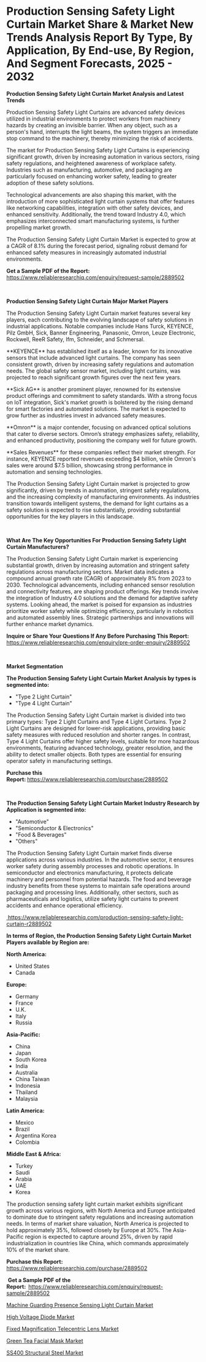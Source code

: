 <p><h1>Production Sensing Safety Light Curtain Market Share & Market New Trends Analysis Report By Type, By Application, By End-use, By Region, And Segment Forecasts, 2025 - 2032</h1></p><p><strong>Production Sensing Safety Light Curtain Market Analysis and Latest Trends</strong></p>
<p><p>Production Sensing Safety Light Curtains are advanced safety devices utilized in industrial environments to protect workers from machinery hazards by creating an invisible barrier. When any object, such as a person's hand, interrupts the light beams, the system triggers an immediate stop command to the machinery, thereby minimizing the risk of accidents.</p><p>The market for Production Sensing Safety Light Curtains is experiencing significant growth, driven by increasing automation in various sectors, rising safety regulations, and heightened awareness of workplace safety. Industries such as manufacturing, automotive, and packaging are particularly focused on enhancing worker safety, leading to greater adoption of these safety solutions.</p><p>Technological advancements are also shaping this market, with the introduction of more sophisticated light curtain systems that offer features like networking capabilities, integration with other safety devices, and enhanced sensitivity. Additionally, the trend toward Industry 4.0, which emphasizes interconnected smart manufacturing systems, is further propelling market growth.</p><p>The Production Sensing Safety Light Curtain Market is expected to grow at a CAGR of 8.1% during the forecast period, signaling robust demand for enhanced safety measures in increasingly automated industrial environments.</p></p>
<p><strong>Get a Sample PDF of the Report:&nbsp;</strong> <a href="https://www.reliableresearchiq.com/enquiry/request-sample/2889502?utm_campaign=1137&utm_medium=2&utm_source=Github&utm_content=ia&utm_term=14032025&utm_id=production-sensing-safety-light-curtain">https://www.reliableresearchiq.com/enquiry/request-sample/2889502</a></p>
<p>&nbsp;</p>
<p><strong>Production Sensing Safety Light Curtain Major Market Players</strong></p>
<p><p>The Production Sensing Safety Light Curtain market features several key players, each contributing to the evolving landscape of safety solutions in industrial applications. Notable companies include Hans Turck, KEYENCE, Pilz GmbH, Sick, Banner Engineering, Panasonic, Omron, Leuze Electronic, Rockwell, ReeR Safety, Ifm, Schneider, and Schmersal.</p><p>**KEYENCE** has established itself as a leader, known for its innovative sensors that include advanced light curtains. The company has seen consistent growth, driven by increasing safety regulations and automation needs. The global safety sensor market, including light curtains, was projected to reach significant growth figures over the next few years.</p><p>**Sick AG** is another prominent player, renowned for its extensive product offerings and commitment to safety standards. With a strong focus on IoT integration, Sick's market growth is bolstered by the rising demand for smart factories and automated solutions. The market is expected to grow further as industries invest in advanced safety measures.</p><p>**Omron** is a major contender, focusing on advanced optical solutions that cater to diverse sectors. Omron’s strategy emphasizes safety, reliability, and enhanced productivity, positioning the company well for future growth.</p><p>**Sales Revenues** for these companies reflect their market strength. For instance, KEYENCE reported revenues exceeding $4 billion, while Omron's sales were around $7.5 billion, showcasing strong performance in automation and sensing technologies. </p><p>The Production Sensing Safety Light Curtain market is projected to grow significantly, driven by trends in automation, stringent safety regulations, and the increasing complexity of manufacturing environments. As industries transition towards intelligent systems, the demand for light curtains as a safety solution is expected to rise substantially, providing substantial opportunities for the key players in this landscape.</p></p>
<p>&nbsp;</p>
<p><strong>What Are The Key Opportunities For Production Sensing Safety Light Curtain Manufacturers?</strong></p>
<p><p>The Production Sensing Safety Light Curtain market is experiencing substantial growth, driven by increasing automation and stringent safety regulations across manufacturing sectors. Market data indicates a compound annual growth rate (CAGR) of approximately 8% from 2023 to 2030. Technological advancements, including enhanced sensor resolution and connectivity features, are shaping product offerings. Key trends involve the integration of Industry 4.0 solutions and the demand for adaptive safety systems. Looking ahead, the market is poised for expansion as industries prioritize worker safety while optimizing efficiency, particularly in robotics and automated assembly lines. Strategic partnerships and innovations will further enhance market dynamics.</p></p>
<p><strong>Inquire or Share Your Questions If Any Before Purchasing This Report:</strong> <a href="https://www.reliableresearchiq.com/enquiry/pre-order-enquiry/2889502?utm_campaign=1137&utm_medium=2&utm_source=Github&utm_content=ia&utm_term=14032025&utm_id=production-sensing-safety-light-curtain">https://www.reliableresearchiq.com/enquiry/pre-order-enquiry/2889502</a></p>
<p>&nbsp;</p>
<p><strong>Market Segmentation</strong></p>
<p><strong>The Production Sensing Safety Light Curtain Market Analysis by types is segmented into:</strong></p>
<p><ul><li>"Type 2 Light Curtain"</li><li>"Type 4 Light Curtain"</li></ul></p>
<p><p>The Production Sensing Safety Light Curtain market is divided into two primary types: Type 2 Light Curtains and Type 4 Light Curtains. Type 2 Light Curtains are designed for lower-risk applications, providing basic safety measures with reduced resolution and shorter ranges. In contrast, Type 4 Light Curtains offer higher safety levels, suitable for more hazardous environments, featuring advanced technology, greater resolution, and the ability to detect smaller objects. Both types are essential for ensuring operator safety in manufacturing settings.</p></p>
<p><strong>Purchase this Report:&nbsp;</strong><a href="https://www.reliableresearchiq.com/purchase/2889502?utm_campaign=1137&utm_medium=2&utm_source=Github&utm_content=ia&utm_term=14032025&utm_id=production-sensing-safety-light-curtain">https://www.reliableresearchiq.com/purchase/2889502</a></p>
<p>&nbsp;</p>
<p><strong>The Production Sensing Safety Light Curtain Market Industry Research by Application is segmented into:</strong></p>
<p><ul><li>"Automotive"</li><li>"Semiconductor & Electronics"</li><li>"Food & Beverages"</li><li>"Others"</li></ul></p>
<p><p>The Production Sensing Safety Light Curtain market finds diverse applications across various industries. In the automotive sector, it ensures worker safety during assembly processes and robotic operations. In semiconductor and electronics manufacturing, it protects delicate machinery and personnel from potential hazards. The food and beverage industry benefits from these systems to maintain safe operations around packaging and processing lines. Additionally, other sectors, such as pharmaceuticals and logistics, utilize safety light curtains to prevent accidents and enhance operational efficiency.</p></p>
<p><a href="https://www.reliableresearchiq.com/production-sensing-safety-light-curtain-r2889502?utm_campaign=1137&utm_medium=2&utm_source=Github&utm_content=ia&utm_term=14032025&utm_id=production-sensing-safety-light-curtain">&nbsp;https://www.reliableresearchiq.com/production-sensing-safety-light-curtain-r2889502</a></p>
<p><strong>In terms of Region, the Production Sensing Safety Light Curtain Market Players available by Region are:</strong></p>
<p>
    <p> <strong> North America: </strong>
        <ul>
            <li>United States</li>
            <li>Canada</li>
        </ul>
        </p> 
    <p> <strong> Europe: </strong>
        <ul>
            <li>Germany</li>
            <li>France</li>
            <li>U.K.</li>
            <li>Italy</li>
            <li>Russia</li>
        </ul>
        </p> 
    <p> <strong> Asia-Pacific: </strong>
        <ul>
            <li>China</li>
            <li>Japan</li>
            <li>South Korea</li>
            <li>India</li>
            <li>Australia</li>
            <li>China Taiwan</li>
            <li>Indonesia</li>
            <li>Thailand</li>
            <li>Malaysia</li>
        </ul>
        </p> 
    <p> <strong> Latin America: </strong>
        <ul>
            <li>Mexico</li>
            <li>Brazil</li>
            <li>Argentina Korea</li>
            <li>Colombia</li>
        </ul>
        </p> 
    <p> <strong> Middle East & Africa: </strong>
        <ul>
            <li>Turkey</li>
            <li>Saudi</li>
            <li>Arabia</li>
            <li>UAE</li>
            <li>Korea</li>
        </ul>
    </p>
    </p>
<p><p>The production sensing safety light curtain market exhibits significant growth across various regions, with North America and Europe anticipated to dominate due to stringent safety regulations and increasing automation needs. In terms of market share valuation, North America is projected to hold approximately 35%, followed closely by Europe at 30%. The Asia-Pacific region is expected to capture around 25%, driven by rapid industrialization in countries like China, which commands approximately 10% of the market share.</p></p>
<p><strong>Purchase this Report: </strong><a href="https://www.reliableresearchiq.com/purchase/2889502?utm_campaign=1137&utm_medium=2&utm_source=Github&utm_content=ia&utm_term=14032025&utm_id=production-sensing-safety-light-curtain">https://www.reliableresearchiq.com/purchase/2889502</a></p>
<p>&nbsp;<strong>Get a Sample PDF of the Report:&nbsp;&nbsp;</strong><a href="https://www.reliableresearchiq.com/enquiry/request-sample/2889502?utm_campaign=1137&utm_medium=2&utm_source=Github&utm_content=ia&utm_term=14032025&utm_id=production-sensing-safety-light-curtain">https://www.reliableresearchiq.com/enquiry/request-sample/2889502</a></p>
<p><strong></strong></p>
<p><p><a href="https://github.com/omemaeuseda/Market-Research-Report-List-1/blob/main/machine-guarding-presence-sensing-light-curtain-market.md?utm_campaign=1137&utm_medium=2&utm_source=Github&utm_content=ia&utm_term=14032025&utm_id=production-sensing-safety-light-curtain">Machine Guarding Presence Sensing Light Curtain Market</a></p><p><a href="https://github.com/navodfetiya/Market-Research-Report-List-1/blob/main/high-voltage-diode-market.md?utm_campaign=1137&utm_medium=2&utm_source=Github&utm_content=ia&utm_term=14032025&utm_id=production-sensing-safety-light-curtain">High Voltage Diode Market</a></p><p><a href="https://github.com/burnicndole/Market-Research-Report-List-1/blob/main/fixed-magnification-telecentric-lens-market.md?utm_campaign=1137&utm_medium=2&utm_source=Github&utm_content=ia&utm_term=14032025&utm_id=production-sensing-safety-light-curtain">Fixed Magnification Telecentric Lens Market</a></p><p><a href="https://github.com/cevzarvargem/Market-Research-Report-List-1/blob/main/green-tea-facial-mask-market.md?utm_campaign=1137&utm_medium=2&utm_source=Github&utm_content=ia&utm_term=14032025&utm_id=production-sensing-safety-light-curtain">Green Tea Facial Mask Market</a></p><p><a href="https://github.com/doganaqev/Market-Research-Report-List-1/blob/main/ss400-structural-steel-market.md?utm_campaign=1137&utm_medium=2&utm_source=Github&utm_content=ia&utm_term=14032025&utm_id=production-sensing-safety-light-curtain">SS400 Structural Steel Market</a></p></p>